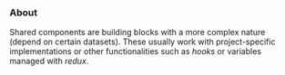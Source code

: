 ### About

Shared components are building blocks with a more complex nature (depend on certain datasets).
These usually work with project-specific implementations or other functionalities such as _hooks_ or variables managed with _redux_.
